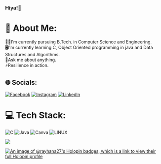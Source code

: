 ### Hiya!👋
# 💫 About Me:
👩‍🎓I'm currently pursuing B.Tech. in Computer Science and Engineering.<br>🖥️I'm currently learning C, Object Oriented programming in java and Data Structures and Algorithms.<br>💭Ask me about anything.<br>⚡Resilience in action.


## 🌐 Socials:
[![Facebook](https://img.shields.io/badge/Facebook-%231877F2.svg?logo=Facebook&logoColor=white)](https://www.facebook.com/profile.php?id=100092186743300&mibextid=ZbWKwL) [![Instagram](https://img.shields.io/badge/Instagram-%23E4405F.svg?logo=Instagram&logoColor=white)](https://instagram.com/___.rayhanaaa.___) [![LinkedIn](https://img.shields.io/badge/LinkedIn-%230077B5.svg?logo=linkedin&logoColor=white)](https://www.linkedin.com/in/rayhana-s-45b90926b) 

# 💻 Tech Stack:
![C](https://img.shields.io/badge/c-%2300599C.svg?style=for-the-badge&logo=c&logoColor=white) ![Java](https://img.shields.io/badge/java-%23ED8B00.svg?style=for-the-badge&logo=openjdk&logoColor=white) ![Canva](https://img.shields.io/badge/Canva-%2300C4CC.svg?style=for-the-badge&logo=Canva&logoColor=white) ![LINUX](https://img.shields.io/badge/Linux-FCC624?style=for-the-badge&logo=linux&logoColor=black)

![](https://quotes-github-readme.vercel.app/api?type=horizontal&theme=radical)

[![An image of @rayhana27's Holopin badges, which is a link to view their full Holopin profile](https://holopin.me/rayhana27)](https://holopin.io/@rayhana27)


<!-- Proudly created with GPRM ( https://gprm.itsvg.in ) -->

